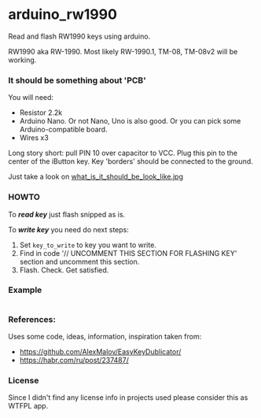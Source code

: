 # arduino_rw1990 

Read and flash RW1990 keys using arduino.

RW1990 aka RW-1990. Most likely RW-1990.1, ТМ-08, ТМ-08v2 will be working.

### It should be something about 'PCB'

You will need:
* Resistor 2.2k
* Arduino Nano. Or not Nano, Uno is also good. Or you can pick some Arduino-compatible board.
* Wires x3

Long story short: pull PIN 10 over capacitor to VCC. Plug this pin to the center of the iButton key. Key 'borders' should be connected to the ground.

Just take a look on [what_is_it_should_be_look_like.jpg](what_is_it_should_be_look_like.jpg)

### HOWTO 

To ***read key*** just flash snipped as is.

To ***write key*** you need do next steps:

1. Set `key_to_write` to key you want to write.
2. Find in code '// UNCOMMENT THIS SECTION FOR FLASHING KEY' section and uncomment this section.
3. Flash. Check. Get satisfied.

### Example

```

```

### References:

Uses some code, ideas, information, inspiration taken from:
* https://github.com/AlexMalov/EasyKeyDublicator/
* https://habr.com/ru/post/237487/

### License

Since I didn't find any license info in projects used please consider this as WTFPL app.